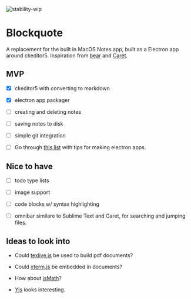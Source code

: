 ![stability-wip](https://img.shields.io/badge/stability-work_in_progress-lightgrey.svg)

# Blockquote

A replacement for the built in MacOS Notes app, built as a Electron app around ckeditor5.
Inspiration from [bear](http://www.bear-writer.com/) and [Caret](https://caret.io/).

## MVP

- [x] ckeditor5 with converting to markdown

- [x] electron app packager

- [ ] creating and deleting notes

- [ ] saving notes to disk

- [ ] simple git integration

- [ ] Go through [this list](https://blog.dcpos.ch/how-to-make-your-electron-app-sexy) with tips for making electron apps.

## Nice to have

- [ ] todo type lists

- [ ] image support

- [ ] code blocks w/ syntax highlighting

- [ ] omnibar similare to Sublime Text and Caret, for searching and jumping files.

## Ideas to look into

- Could [texlive.js](https://github.com/manuels/texlive.js/) be used to build pdf documents?

- Could [xterm.js](https://github.com/sourcelair/xterm.js) be embedded in documents?

- How about [jsMath](http://www.math.union.edu/~dpvc/jsMath/)?

- [Yjs](http://y-js.org/) looks interesting.
